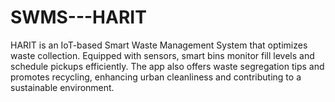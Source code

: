 # SWMS---HARIT
HARIT is an IoT-based Smart Waste Management System that optimizes waste collection. Equipped with sensors, smart bins monitor fill levels and schedule pickups efficiently. The app also offers waste segregation tips and promotes recycling, enhancing urban cleanliness and contributing to a sustainable environment.
